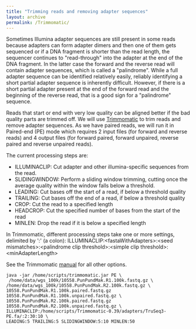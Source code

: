 ```yaml
---
title: "Trimming reads and removing adapter sequences"
layout: archive
permalink: /Trimmomatic/
---
```


Sometimes Illumina adapter sequences are still present in some reads because adapters can form adapter dimers and then one of them gets sequenced or if a DNA fragment is shorter than the read length, the sequencer continues to "read-through" into the adapter at the end of the DNA fragment. In the latter case the forward and the reverse read will contain adapter sequences, which is called a "palindrome". While a full adapter sequence can be identified relatively easily, reliably identifying a short partial adapter sequence is inherently difficult. However, if there is a short partial adapter present at the end of the forward read and the beginning of the reverse read, that is a good sign for a "palindrome" sequence.

Reads that start or end with very low quality can be aligned better if the bad quality parts are trimmed off. We will use [Trimmomatic](http://www.usadellab.org/cms/?page=trimmomatic) to trim reads and remove adapter sequences. As we have paired reads, we will run it in Paired-end (PE) mode which requires 2 input files (for forward and reverse reads) and 4 output files (for forward paired, forward unpaired, reverse paired and reverse unpaired reads).

The current processing steps are:
* ILLUMINACLIP: Cut adapter and other illumina-specific sequences from the read.
* SLIDINGWINDOW: Perform a sliding window trimming, cutting once the average quality within the window falls below a threshold.
* LEADING: Cut bases off the start of a read, if below a threshold quality
* TRAILING: Cut bases off the end of a read, if below a threshold quality
* CROP: Cut the read to a specified length
* HEADCROP: Cut the specified number of bases from the start of the read
* MINLEN: Drop the read if it is below a specified length

In Trimmomatic, different processing steps take one or more settings, delimited by ':' (a colon):
ILLUMINACLIP:\<fastaWithAdapters\>:\<seed mismatches\>:\<palindrome clip threshold\>:\<simple clip threshold\>:\<minAdapterLength\>

See the Trimmomatic [manual](http://www.usadellab.org/cms/uploads/supplementary/Trimmomatic/TrimmomaticManual_V0.32.pdf) for all other options.

```shell
java -jar /home/scripts/trimmomatic.jar PE \
 /home/data/wgs_100k/10558.PunPundMak.R1.100k.fastq.gz \
/home/data/wgs_100k/10558.PunPundMak.R2.100k.fastq.gz \
10558.PunPundMak.R1.100k.paired.fastq.gz 10558.PunPundMak.R1.100k.unpaired.fastq.gz \
10558.PunPundMak.R2.100k.paired.fastq.gz 10558.PunPundMak.R2.100k.unpaired.fastq.gz \
ILLUMINACLIP:/home/scripts/Trimmomatic-0.39/adapters/TruSeq3-PE.fa/:2:30:10 \
LEADING:5 TRAILING:5 SLIDINGWINDOW:5:10 MINLEN:50
```
